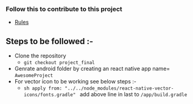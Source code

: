 ### Follow this to contribute to this project

* [Rules](https://docs.google.com/document/d/1Pb--IkzINFLUzXCT_REYwCdPPTOc6wjCfElHfJhQZK0/edit?usp=sharing
)

## Steps to be followed :-
- Clone the repository
    * ``git checkout project_final``
- Genrate android folder by creating an react native app name= ``AwesomeProject``
- For vector icon to be working see below steps :-
    * ``sh
        apply from: "../../node_modules/react-native-vector-icons/fonts.gradle"
        ``
        add above line in last to ``/app/build.gradle``
